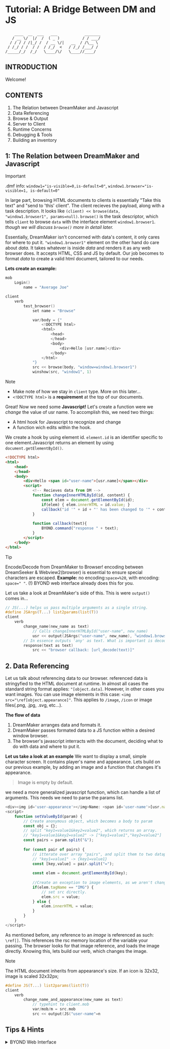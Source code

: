 
# Tutorial: A Bridge Between DM and JS
```
    ____  __  ___   ___            _______
   / __ \/  |/  /  ( _ )          / / ___/
  / / / / /|_/ /  / __ \/|   __  / /\__ \ 
 / /_/ / /  / /  / /_/  <   / /_/ /___/ / 
/_____/_/  /_/   \____/\/   \____//____/
```                                      

## INTRODUCTION
Welcome!

## CONTENTS
1. The Relation between DreamMaker and Javascript
2. Data Referencing
3. Browse & Output
4. Server to Client
5. Runtime Concerns
6. Debugging & Tools
7. Building an inventory

## 1: The Relation between DreamMaker and Javascript
> [!IMPORTANT]
> .dmf info:
> `window1="is-visible=0,is-default=0"`, 
> `window1.browser="is-visible=1, is-default=0"`
> 
In large part, browsing HTML documents to clients is essentially "Take this text" and "send to 'this' client". The client recieves the payload, along with a task description.
It looks like `(client) << browse(data, "window1.browser1", params=null)`. `browse()` is the task descriptor, which tells `client` to browse `data` with the interface element `window1.browser1`.
_though we will discuss `browse()` more in detail later._

Essentially, DreamMaker isn't concerned with data's content, it only cares for where to put it. `"window1.browser1"` element on the other hand do care about _data_. It takes whatever is inside _data_ and renders it as any web browser does. It accepts HTML, CSS and JS by default. Our job becomes to format _data_ to create a valid html document, tailored to our needs.

**Lets create an example:**
```c
mob
	Login()
		name = "Average Joe"

client
	verb
		test_browser()
			set name = "Browse"

			var/body = {"
				<!DOCTYPE html>
				<html>
					<head>
					</head>
					<body>
						<div>Hello [usr.name]</div>
					</body>
				</html>
			"}
			src << browse(body, "window=window1.browser1")
			winshow(src, "window1", 1)
```
> [!NOTE]
> - Make note of how we stay in `client` type. More on this later...
> - `<!DOCTYPE html>` is a **requirement** at the top of our documents.

Great! Now we need some **Javascript!**
Let's create a function were we _change_ the value of usr name. 
To accomplish this, we need two things: 
- A html hook for Javascript to recognize and change
- A function wich edits within the hook.

We create a hook by using element id. `element.id` is an identifier specific to one element.Javascript returns an element by using `document.getElementById()`.

```html
<!DOCTYPE html>
<html>
	<head>
	</head>
	<body>
		<div>Hello <span id="user-name">[usr.name]</span></div>
		<script>
			<!-- Recieves data from DM -->
			function changeInnerHTMLById(id, content) {
				const elem = document.getElementById(id);
				if(elem) { elem.innerHTML = id.value; }
				callback("id '" + id + "' has been changed to '" + content + "'.");
			}
			
			function callback(text){
				BYOND.command("response " + text);
			}
		</script>						
	</body>
</html>
```
> [!TIP]
> Encode/Decode from DreamMaker to Browser!
> encoding between DreamSeeker & Webview2(browser) is essential to ensure special characters are escaped.
> **Example:** no encoding:`space=%20`, with encoding: `space=" "`.
> (!) BYOND web interface already does this for you.

Let us take a look at DreamMaker's side of this. This is were `output()` comes in...
```c
// JS(...) helps us pass multiple arguments as a single string.
#define JSArgs(T...) list2params(list(T))
client
	verb
		change_name(new_name as text)
			// Calls changeInnerHTMLById("user-name", new_name)
			usr << output(JSArgs("user-name", new_name), "window1.browser1:changeInnerHTMLById")
		// In essence outputs 'any' as text. What is important is decoding.
		response(text as text)
			src << "browser callback: [url_decode(text)]"
```

## 2. Data Referencing
Let us talk about referencing data to our browser.
referenced data is stringyfied to the HTML document at runtime. In almost all cases the standard string format applies: `"[object.data]`.
However, in other cases you want images. You can use image elements in this case: `<img src="\ref[object.appearance]"`. This applies to `/image`, `/icon` or image files(.png, .jpg, .svg, etc...).

**The flow of data**
1. DreamMaker arranges data and formats it.
2. DreamMaker passes formated data to a JS function within a desired window browser.
3. The browser's javascript interracts with the document, deciding what to do with data and where to put it.

**Let us take a look at an example**
We want to display a small, simple character screen. It contains player's name and appearance.
Lets build on our previous example, by adding an image and a function that changes it's appearance.
> Image is empty by default.

we need a more generalized javascript function, which can handle a list of arguments. This needs we need to parse the params list.
```js
<div><img id='user-appearance'></img>Name: <span id='user-name'>[usr.name]</span></div>
<script>
	function setValueById(param) {
		// Create anonymous object, which becomes a body to param
		const obj = {};
		// split "key1=value1&key2=value2", which returns an array.
		// "key1=value1&key2=value2" -> ["key1=value1","key2=value2"]
		const pairs = param.split("&");
		
		for (const pair of pairs) {
			// itterate over array "pairs", and split them to two datapoints(key,value).
			// "key1=value1" -> {key1=value1}
			const [key,value] = pair.split("=");
			
			const elem = document.getElementById(key);
			
			//Create an exception to image elements, as we aren't changing innerHTML.
			if(elem.tagName == "IMG") {
				// set src directly.
				elem.src = value;
			} else {
				elem.innerHTML = value;
			}
		}
	}
</script>
```
As mentioned before, any reference to an _image_ is referenced as such: `\ref[]`. This references the rsc memory location of the variable your passing.
The browser looks for that image reference, and loads the image directly. Knowing this, lets build our verb, which changes the image.
> [!NOTE]
> The HTML document inherits from appearance's size. If an icon is 32x32, image is scaled 32x32px;

```c
#define JS(T...) list2params(list(T))
client
	verb
		change_name_and_appearance(new_name as text)
			// typehint to client.mob
			var/mob/m = src.mob
			src << output(JS("user-name"=n
```

## Tips & Hints
<details>
  <summary>BYOND Web Interface</summary>
	functions: command, winset, winget
</details>
